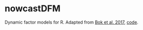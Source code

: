 # nowcastDFM
Dynamic factor models for R. Adapted from [Bok et al. 2017](https://www.newyorkfed.org/medialibrary/media/research/staff_reports/sr830.pdf), [code](https://github.com/FRBNY-TimeSeriesAnalysis/Nowcasting).
